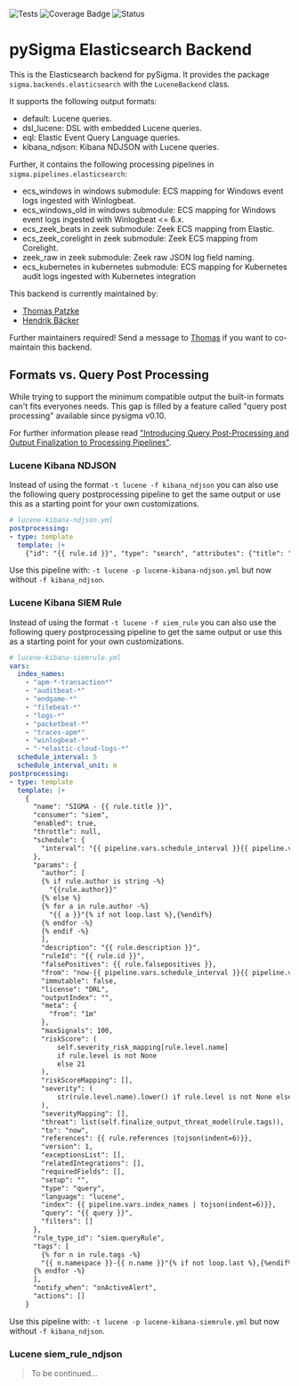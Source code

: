 ![Tests](https://github.com/SigmaHQ/pySigma-backend-elasticsearch/actions/workflows/test.yml/badge.svg)
![Coverage
Badge](https://img.shields.io/endpoint?url=https://gist.githubusercontent.com/thomaspatzke/3c445ef26310e9f2d2ca09c697db1c71/raw/SigmaHQ-pySigma-backend-elasticsearch.json)
![Status](https://img.shields.io/badge/Status-release-green)

# pySigma Elasticsearch Backend

This is the Elasticsearch backend for pySigma. It provides the package `sigma.backends.elasticsearch` with the `LuceneBackend` class.

It supports the following output formats:

* default: Lucene queries.
* dsl_lucene: DSL with embedded Lucene queries.
* eql: Elastic Event Query Language queries.
* kibana_ndjson: Kibana NDJSON with Lucene queries.

Further, it contains the following processing pipelines in `sigma.pipelines.elasticsearch`:

* ecs_windows in windows submodule: ECS mapping for Windows event logs ingested with Winlogbeat.
* ecs_windows_old in windows submodule: ECS mapping for Windows event logs ingested with Winlogbeat <= 6.x.
* ecs_zeek_beats in zeek submodule: Zeek ECS mapping from Elastic.
* ecs_zeek_corelight in zeek submodule: Zeek ECS mapping from Corelight.
* zeek_raw in zeek submodule: Zeek raw JSON log field naming.
* ecs_kubernetes in kubernetes submodule: ECS mapping for Kubernetes audit logs ingested with Kubernetes integration

This backend is currently maintained by:

* [Thomas Patzke](https://github.com/SigmaHQ/)
* [Hendrik Bäcker](https://github.com/andurin)

Further maintainers required! Send a message to [Thomas](mailto:thomas@patzke.org) if you want to co-maintain this
backend.

## Formats vs. Query Post Processing

While trying to support the minimum compatible output the built-in formats can't fits everyones needs. This gap is filled by a feature called "query post processing" available since pysigma v0.10.

For further information please read ["Introducing Query Post-Processing and Output Finalization to Processing Pipelines"](https://medium.com/sigma-hq/introducing-query-post-processing-and-output-finalization-to-processing-pipelines-4bfe74087ac1).

### Lucene Kibana NDJSON

Instead of using the format `-t lucene -f kibana_ndjson` you can also use the following query postprocessing pipeline
to get the same output or use this as a starting point for your own customizations.

```yaml
# lucene-kibana-ndjson.yml
postprocessing:
- type: template
  template: |+
    {"id": "{{ rule.id }}", "type": "search", "attributes": {"title": "SIGMA - {{ rule.title }}", "description": "{{ rule.description }}", "hits": 0, "columns": [], "sort": ["@timestamp", "desc"], "version": 1, "kibanaSavedObjectMeta": {"searchSourceJSON": "{\"index\": \"beats-*\", \"filter\": [], \"highlight\": {\"pre_tags\": [\"@kibana-highlighted-field@\"], \"post_tags\": [\"@/kibana-highlighted-field@\"], \"fields\": {\"*\": {}}, \"require_field_match\": false, \"fragment_size\": 2147483647}, \"query\": {\"query_string\": {\"query\": \"{{ query }}\", \"analyze_wildcard\": true}}}"}}, "references": [{"id": "beats-*", "name": "kibanaSavedObjectMeta.searchSourceJSON.index", "type": "index-pattern"}]}
```

Use this pipeline with: `-t lucene -p lucene-kibana-ndjson.yml` but now without `-f kibana_ndjson`.

### Lucene Kibana SIEM Rule

Instead of using the format `-t lucene -f siem_rule` you can also use the following query postprocessing pipeline
to get the same output or use this as a starting point for your own customizations.

```yaml
# lucene-kibana-siemrule.yml
vars:
  index_names: 
    - "apm-*-transaction*"
    - "auditbeat-*"
    - "endgame-*"
    - "filebeat-*"
    - "logs-*"
    - "packetbeat-*"
    - "traces-apm*"
    - "winlogbeat-*"
    - "-*elastic-cloud-logs-*"
  schedule_interval: 5
  schedule_interval_unit: m
postprocessing:
- type: template
  template: |+
    {
      "name": "SIGMA - {{ rule.title }}",
      "consumer": "siem",
      "enabled": true,
      "throttle": null,
      "schedule": {
        "interval": "{{ pipeline.vars.schedule_interval }}{{ pipeline.vars.schedule_interval_unit }}"
      },
      "params": {
        "author": [
        {% if rule.author is string -%}
          "{{rule.author}}"
        {% else %}
        {% for a in rule.author -%}
          "{{ a }}"{% if not loop.last %},{%endif%}
        {% endfor -%}
        {% endif -%} 
        ],
        "description": "{{ rule.description }}",
        "ruleId": "{{ rule.id }}",
        "falsePositives": {{ rule.falsepositives }},
        "from": "now-{{ pipeline.vars.schedule_interval }}{{ pipeline.vars.schedule_interval_unit }}",
        "immutable": false,
        "license": "DRL",
        "outputIndex": "",
        "meta": {
          "from": "1m"
        },
        "maxSignals": 100,
        "riskScore": (
            self.severity_risk_mapping[rule.level.name]
            if rule.level is not None
            else 21
        ),
        "riskScoreMapping": [],
        "severity": (
            str(rule.level.name).lower() if rule.level is not None else "low"
        ),
        "severityMapping": [],
        "threat": list(self.finalize_output_threat_model(rule.tags)),
        "to": "now",
        "references": {{ rule.references |tojson(indent=6)}},
        "version": 1,
        "exceptionsList": [],
        "relatedIntegrations": [],
        "requiredFields": [],
        "setup": "",
        "type": "query",
        "language": "lucene",
        "index": {{ pipeline.vars.index_names | tojson(indent=6)}},
        "query": "{{ query }}",
        "filters": []
      },
      "rule_type_id": "siem.queryRule",
      "tags": [
        {% for n in rule.tags -%}
        "{{ n.namespace }}-{{ n.name }}"{% if not loop.last %},{%endif%}
      {% endfor -%}
      ],
      "notify_when": "onActiveAlert",
      "actions": []
    }
```

Use this pipeline with: `-t lucene -p lucene-kibana-siemrule.yml` but now without `-f kibana_ndjson`.

### Lucene siem_rule_ndjson

> To be continued...
